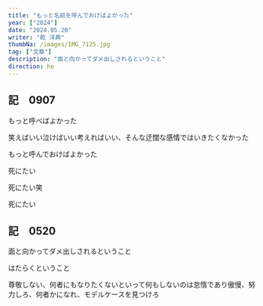 ```yaml
---
title: "もっと名前を呼んでおけばよかった"
year: ["2024"]
date: "2024.05.20"
writer: "乾 洋典"
thumbNa: /images/IMG_7125.jpg
tag: ["文章"]
description: "面と向かってダメ出しされるということ"
direction: ho
---
```


## 記　0907

もっと呼べばよかった

笑えばいい泣けばいい考えればいい、そんな迂闊な感情ではいきたくなかった

もっと呼んでおけばよかった

死にたい

死にたい笑

死にたい



## 記　0520


面と向かってダメ出しされるということ

はたらくということ

尊敬しない、何者にもなりたくないといって何もしないのは怠惰であり傲慢、努力しろ、何者かになれ、モデルケースを見つけろ
